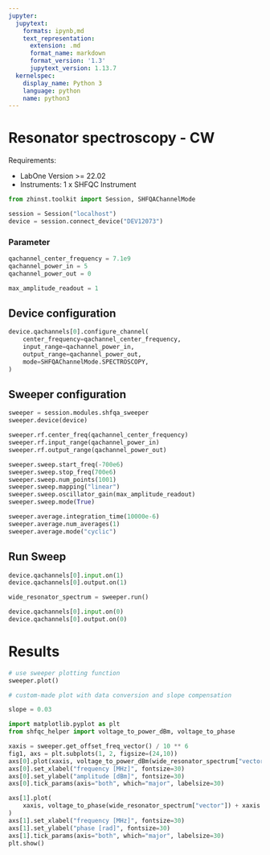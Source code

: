 ```yaml
---
jupyter:
  jupytext:
    formats: ipynb,md
    text_representation:
      extension: .md
      format_name: markdown
      format_version: '1.3'
      jupytext_version: 1.13.7
  kernelspec:
    display_name: Python 3
    language: python
    name: python3
---
```


<!-- #region -->
# Resonator spectroscopy - CW


Requirements:

* LabOne Version >= 22.02
* Instruments:
    1 x SHFQC Instrument
<!-- #endregion -->

```python
from zhinst.toolkit import Session, SHFQAChannelMode

session = Session("localhost")
device = session.connect_device("DEV12073")
```

### Parameter

```python
qachannel_center_frequency = 7.1e9
qachannel_power_in = 5
qachannel_power_out = 0

max_amplitude_readout = 1
```

## Device configuration

```python
device.qachannels[0].configure_channel(
    center_frequency=qachannel_center_frequency,
    input_range=qachannel_power_in,
    output_range=qachannel_power_out,
    mode=SHFQAChannelMode.SPECTROSCOPY,
)
```

## Sweeper configuration

```python
sweeper = session.modules.shfqa_sweeper
sweeper.device(device)

sweeper.rf.center_freq(qachannel_center_frequency)
sweeper.rf.input_range(qachannel_power_in)
sweeper.rf.output_range(qachannel_power_out)

sweeper.sweep.start_freq(-700e6)
sweeper.sweep.stop_freq(700e6)
sweeper.sweep.num_points(1001)
sweeper.sweep.mapping("linear")
sweeper.sweep.oscillator_gain(max_amplitude_readout)
sweeper.sweep.mode(True)

sweeper.average.integration_time(10000e-6)
sweeper.average.num_averages(1)
sweeper.average.mode("cyclic")
```

## Run Sweep

```python
device.qachannels[0].input.on(1)
device.qachannels[0].output.on(1)

wide_resonator_spectrum = sweeper.run()

device.qachannels[0].input.on(0)
device.qachannels[0].output.on(0)
```

# Results

```python
# use sweeper plotting function
sweeper.plot()
```

```python
# custom-made plot with data conversion and slope compensation

slope = 0.03

import matplotlib.pyplot as plt
from shfqc_helper import voltage_to_power_dBm, voltage_to_phase

xaxis = sweeper.get_offset_freq_vector() / 10 ** 6
fig1, axs = plt.subplots(1, 2, figsize=(24,10))
axs[0].plot(xaxis, voltage_to_power_dBm(wide_resonator_spectrum["vector"]))
axs[0].set_xlabel("frequency [MHz]", fontsize=30)
axs[0].set_ylabel("amplitude [dBm]", fontsize=30)
axs[0].tick_params(axis="both", which="major", labelsize=30)

axs[1].plot(
    xaxis, voltage_to_phase(wide_resonator_spectrum["vector"]) + xaxis * slope
)
axs[1].set_xlabel("frequency [MHz]", fontsize=30)
axs[1].set_ylabel("phase [rad]", fontsize=30)
axs[1].tick_params(axis="both", which="major", labelsize=30)
plt.show()
```
